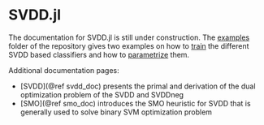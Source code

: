 # SVDD.jl

The documentation for SVDD.jl is still under construction.
The [examples](https://github.com/englhardt/SVDD.jl/tree/master/examples) folder of the repository gives two examples on how to [train](https://github.com/englhardt/SVDD.jl/blob/master/examples/svdd_training.ipynb) the different SVDD based classifiers and how to [parametrize](https://github.com/englhardt/SVDD.jl/blob/master/examples/svdd_parametrization.ipynb) them.

Additional documentation pages:

* [SVDD](@ref svdd_doc) presents the primal and derivation of the dual optimization problem of the SVDD and SVDDneg
* [SMO](@ref smo_doc) introduces the SMO heuristic for SVDD that is generally used to solve binary SVM optimization problem
